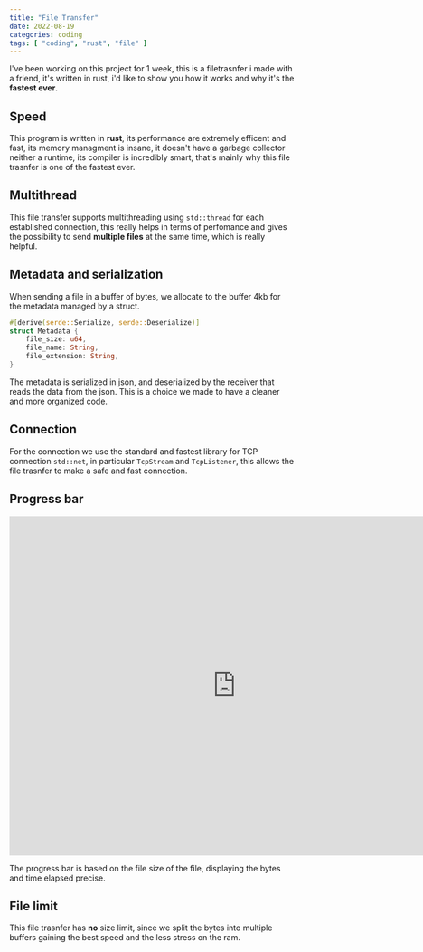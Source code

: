 ```yaml
---
title: "File Transfer"
date: 2022-08-19
categories: coding 
tags: [ "coding", "rust", "file" ]
---
```


I've been working on this project for 1 week, this is a filetrasnfer i made with a friend, it's written in rust, i'd like to show you how it works and why it's the **fastest ever**.

## Speed

This program is written in **rust**, its performance are extremely efficent and fast, its memory managment is insane, it doesn't have a garbage collector neither a runtime,
its compiler is incredibly smart, that's mainly why this file trasnfer is one of the fastest ever.

## Multithread

This file transfer supports multithreading using `std::thread` for each established connection, this really helps in terms of perfomance and gives the possibility to send **multiple files** at the same time, which is really helpful.


## Metadata and serialization

When sending a file in a buffer of bytes, we allocate to the buffer 4kb for the metadata managed by a struct.

```rust
#[derive(serde::Serialize, serde::Deserialize)]  
struct Metadata {  
    file_size: u64,  
    file_name: String,  
    file_extension: String,  
}
```

The metadata is serialized in json, and deserialized by the receiver that reads the data from the json. This is a choice we made to have a cleaner and more organized code.

## Connection

For the connection we use the standard and fastest library for TCP connection `std::net`, in particular `TcpStream` and `TcpListener`,
this allows the file trasnfer to make a safe and fast connection.

## Progress bar

<iframe width="800" height="600" src="https://www.youtube.com/embed/v4_hRdEC7Fo" title="preview" frameborder="0" allow="accelerometer; autoplay; clipboard-write; encrypted-media; gyroscope; picture-in-picture" allowfullscreen></iframe>

The progress bar is based on the file size of the file, displaying the bytes and time elapsed precise.

## File limit

This file trasnfer has **no** size limit, since we split the bytes into multiple buffers gaining the best speed and the less stress on the ram.

